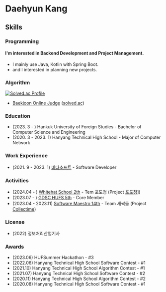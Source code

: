 # Daehyun Kang

## Skills

### Programming
#### I'm interested in Backend Development and Project Management.
- I mainly use Java, Kotlin with Spring Boot. 
- and I interested in planning new projects.

### Algorithm
[![Solved.ac Profile](http://mazassumnida.wtf/api/generate_badge?boj=daehyuh)](https://solved.ac/profile/daehyuh)

- [Baekjoon Online Judge](https://www.acmicpc.net/user/daehyuh) ([solved.ac](https://solved.ac/profile/daehyuh))

### Education
- (2023. 3 - ) Hankuk University of Foreign Studies - Bachelor of Computer Science and Engineering
- (2020. 3 - 2023. 1) Hanyang Technical High School - Major of Computer Network


### Work Experience
- (2021. 9 - 2023. 1) [비타소프트](http://www.vitasoft.co.kr/) - Software Developer

### Activities
- (2024.04 - ) [Whitehat School 2th](https://whitehatschool.kr/) - Tem 포도청 (Project [포도청](https://github.com/WHS-GREANGRAPE-PROJECT)])
- (2023.07 - ) [GDSC HUFS 5th](https://gdsc.community.dev/hankuk-university-of-foreign-studies/) - Core Member
- (2023.04 - 2023.11) [Software Maestro 14th](https://www.swmaestro.org/sw/main/main.do) - Team 새싹들 (Project [Collectime](https://github.com/SWM-Collectime))


### License
- (2022) 정보처리산업기사

### Awards
- (2023.06) HUFSummer Hackathon - #3
- (2022.06) Hanyang Technical High School Software Contest - #1
- (2021.10) Hanyang Technical High School Algorithm Contest - #1
- (2021.07) Hanyang Technical High School Software Contest - #2
- (2020.11) Hanyang Technical High School Algorithm Contest - #2
- (2020.08) Hanyang Technical High School Software Contest - #1
